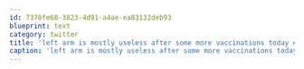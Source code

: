 ```yaml
---
id: 7370fe68-3823-4d91-a4ae-ea83132deb93
blueprint: text
category: twitter
title: 'left arm is mostly useless after some more vaccinations today #FWP'
caption: 'left arm is mostly useless after some more vaccinations today <span class="hashtag hashtag_local">#<a href="http://tweettemp.darylchymko.ca/?tag=fwp">FWP</a>'
---
```


